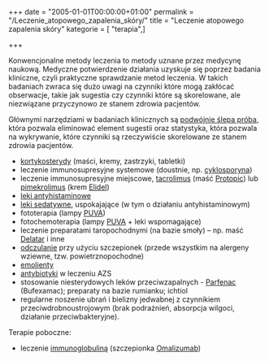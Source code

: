 +++
date = "2005-01-01T00:00:00+01:00"
permalink = "/Leczenie_atopowego_zapalenia_skóry/"
title = "Leczenie atopowego zapalenia skóry"
kategorie = [ "terapia",]

+++

Konwencjonalne metody leczenia to metody uznane przez medycynę naukową. Medyczne potwierdzenie działania uzyskuje się poprzez badania kliniczne, czyli praktyczne sprawdzanie metod leczenia. W takich badaniach zwraca się dużo uwagi na czynniki które mogą zakłócać obserwacje, takie jak sugestia czy czynniki które są skorelowane, ale niezwiązane przyczynowo ze stanem zdrowia pacjentów.

Głównymi narzędziami w badaniach klinicznych są [podwójnie ślepa próba](/atopedia/podwójnie_ślepa_próba "wikilink"), która pozwala eliminować element sugestii oraz statystyka, która pozwala na wykrywanie, które czynniki są rzeczywiście skorelowane ze stanem zdrowia pacjentów.

-   [kortykosterydy](/atopedia/kortykosterydy "wikilink") (maści, kremy, zastrzyki, tabletki)
-   leczenie immunosupresyjne systemowe (doustnie, np. [cyklosporyna](/atopedia/cyklosporyna "wikilink"))
-   leczenie immunosupresyjne miejscowe, [tacrolimus](/atopedia/tacrolimus "wikilink") (maść [Protopic](/atopedia/Protopic "wikilink")) lub [pimekrolimus](/atopedia/pimekrolimus "wikilink") (krem [Elidel](/atopedia/Elidel "wikilink"))
-   [leki antyhistaminowe](/atopedia/leki_antyhistaminowe "wikilink")
-   [leki sedatywne](/atopedia/leki_sedatywne "wikilink"), uspokajające (w tym o działaniu antyhistaminowym)
-   fototerapia (lampy [PUVA](/atopedia/Światłoterapia "wikilink"))
-   fotochemoterapia (lampy [PUVA](/atopedia/Światłoterapia "wikilink") + leki wspomagające)
-   leczenie preparatami taropochodnymi (na bazie smoły) – np. maść [Delatar](/atopedia/Delatar "wikilink") i inne
-   [odczulanie](/atopedia/odczulanie "wikilink") przy użyciu szczepionek (przede wszystkim na alergeny wziewne, tzw. powietrznopochodne)
-   [emolienty](/atopedia/emolienty "wikilink")
-   [antybiotyki](/atopedia/antybiotyki "wikilink") w leczeniu AZS
-   stosowanie niesterydowych leków przeciwzapalnych - [Parfenac](/atopedia/Parfenac "wikilink") (Bufexamac); preparaty na bazie rumianku; ichtiol
-   regularne noszenie ubrań i bielizny jedwabnej z czynnikiem przeciwdrobnoustrojowym (brak podrażnień, absorpcja wilgoci, działanie przeciwbakteryjne).

Terapie poboczne:

-   leczenie [immunoglobuliną](/atopedia/Immunoglobulina "wikilink") (szczepionka [Omalizumab](/atopedia/Omalizumab "wikilink"))
